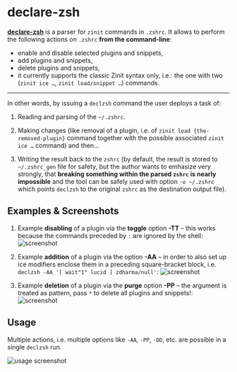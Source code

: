 # declare-zsh

[**declare-zsh**](https://github.com/zdharma/declare-zsh) is a parser for
`zinit` commands in `.zshrc`. It allows to perform the following actions on
`.zshrc` **from the command-line**:

  - enable and disable selected plugins and snippets,
  - add plugins and snippets,
  - delete plugins and snippets,
  - it currently supports the classic Zinit syntax only, i.e.: the one with two
    (`zinit ice …`, `zinit load/snippet …`) commands.

---

In other words, by issuing a `declzsh` command the user deploys a task of:

1. Reading and parsing of the `~/.zshrc`.

2. Making changes (like removal of a plugin, i.e. of `zinit load
   {the-removed-plugin}` command together with the possible associated `zinit
   ice …` command) and then…

3. Writing the result back to the `zshrc` (by default, the result is stored to
   `~/.zshrc_gen` file for safety, but the author wants to emhasize very
   strongly, that **breaking something within the parsed `zshrc` is nearly
   impossible** and the tool can be safely used with option `-o ~/.zshrc` which
   points `declzsh` to the original `zshrc` as the destination output file).

## Examples & Screenshots

1. Example **disabling** of a plugin via the **toggle** option **-TT** – this
   works because the commands preceded by `:` are ignored by the shell:
![screenshot](https://raw.githubusercontent.com/zdharma/declare-zsh/master/img/toggle.png)

2. Example **addition** of a plugin via the option **-AA** – in order to also
   set up ice modifiers enclose them in a preceding square-bracket block, i.e.
   `declzsh -AA '[ wait"1" lucid ] zdharma/null'`:
![screenshot](https://raw.githubusercontent.com/zdharma/declare-zsh/master/img/add.png)

3. Example **deletion** of a plugin via the **purge** option **-PP** – the
   argument is treated as pattern, pass `*` to delete all plugins and snippets!:
![screenshot](https://raw.githubusercontent.com/zdharma/declare-zsh/master/img/purge.png)

## Usage

Multiple actions, i.e. multiple options like `-AA`, `-PP`, `-DD`, etc. are
possible in a single `declzsh` run.

![usage screenshot](https://raw.githubusercontent.com/zdharma/declare-zsh/master/img/usage.png)

<!-- vim:set ft=markdown tw=80: -->

